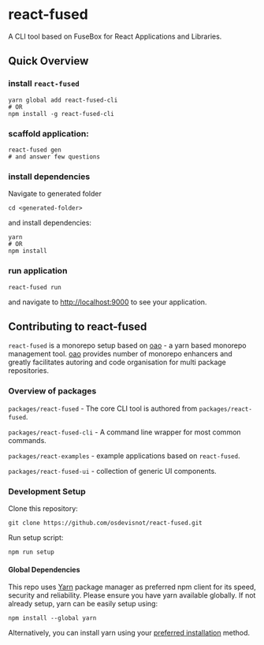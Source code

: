 # react-fused
A CLI tool based on FuseBox for React Applications and Libraries.

## Quick Overview

### install `react-fused`
```
yarn global add react-fused-cli
# OR
npm install -g react-fused-cli
```

### scaffold application:
```
react-fused gen
# and answer few questions
```

### install dependencies
Navigate to generated folder
```
cd <generated-folder>
```
and install dependencies:
```
yarn
# OR
npm install
```

### run application
```
react-fused run
```
and navigate to [http://localhost:9000](http://localhost:9000) to see your application.


## Contributing to react-fused

`react-fused` is a monorepo setup based on [oao](https://github.com/guigrpa/oao) - a yarn based monorepo management tool. [oao](https://github.com/guigrpa/oao) provides number of monorepo enhancers and greatly facilitates autoring and code organisation for multi package repositories.

### Overview of packages

`packages/react-fused` - The core CLI tool is authored from `packages/react-fused`.

`packages/react-fused-cli` - A command line wrapper for most common commands.

`packages/react-examples` - example applications based on `react-fused`.

`packages/react-fused-ui` - collection of generic UI components.

### Development Setup
Clone this repository:
```
git clone https://github.com/osdevisnot/react-fused.git
```

Run setup script:
```
npm run setup
```

#### Global Dependencies
This repo uses [Yarn](https://yarnpkg.com/en/) package manager as preferred npm client for its speed, security and reliability. Please ensure you have yarn available globally. If not already setup, yarn can be easily setup using:
```
npm install --global yarn
```
Alternatively, you can install yarn using your [preferred installation](https://yarnpkg.com/en/docs/install) method.
